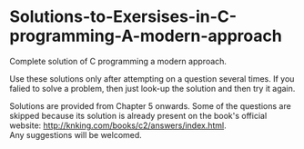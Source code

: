 # Solutions-to-Exersises-in-C-programming-A-modern-approach
Complete solution of C programming a modern approach.

Use these solutions only after attempting on a question several times. If you falied to solve a problem, then just look-up the solution and then try it again.  

Solutions are provided from Chapter 5 onwards. Some of the questions are skipped because its solution is already present on the book's official website: http://knking.com/books/c2/answers/index.html.   
Any suggestions will be welcomed.
